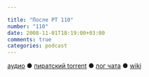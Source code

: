 ```yaml
---

title: "После РТ 110"
number: "110"
date: 2008-11-01T18:19:00+03:00
comments: true
categories: podcast
---
```

[аудио](http://cdn.radio-t.com/rt110post.mp3) ● [пиратский torrent](http://pirates.radio-t.com/torrents/rt110post.mp3.torrent) ● [лог чата](http://chat.radio-t.com/logs/radio-t-110.html) ● [wiki](http://wiki.radio-t.com/%D0%9F%D0%BE%D1%81%D0%BB%D0%B5_%D0%A0%D0%A2_110)<audio src="http://cdn.radio-t.com/rt110post.mp3" preload="none">
